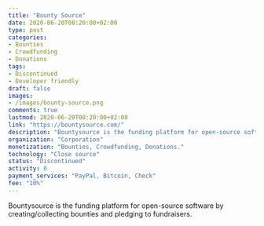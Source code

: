 ```yaml
---
title: "Bounty Source"
date: 2020-06-20T08:20:00+02:00
type: post
categories:
- Bounties
- Crowdfunding
- Donations
tags:
- Discontinued
- Developer friendly
draft: false
images:
- /images/bounty-source.png
comments: true
lastmod: 2020-06-20T08:20:00+02:00
link: "https://bountysource.com/"
description: "Bountysource is the funding platform for open-source software by creating/collecting bounties and pledging to fundraisers."
organization: "Corporation"
monetization: "Bounties, Crowdfunding, Donations."
technology: "Close source"
status: "Discontinued"
activity: 0
payment_services: "PayPal, Bitcoin, Check"
fee: "10%"
---
```


Bountysource is the funding platform for open-source software by creating/collecting bounties and pledging to fundraisers. <!--more-->

